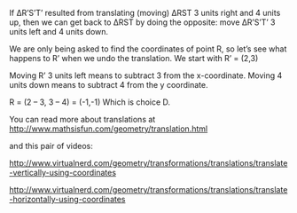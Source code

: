 If ΔR’S’T’ resulted from translating (moving) ΔRST 3
units right and 4 units up, then we can get back to ΔRST by doing the
opposite: move ΔR’S’T’ 3 units left and 4 units down.

We are only being asked to find the coordinates of point R, so let’s see
what happens to R’ when we undo the translation. We start with R’ =
(2,3)

Moving R’ 3 units left means to subtract 3 from the x-coordinate. Moving
4 units down means to subtract 4 from the y coordinate.

R = (2 – 3, 3 – 4) = (-1,-1) Which is choice D.

You can read more about translations at
<http://www.mathsisfun.com/geometry/translation.html>

and this pair of videos:

<http://www.virtualnerd.com/geometry/transformations/translations/translate-vertically-using-coordinates>

<http://www.virtualnerd.com/geometry/transformations/translations/translate-horizontally-using-coordinates>
